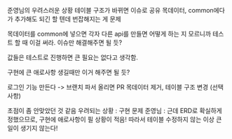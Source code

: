 준영님의 우려스러운 상황
테이블 구조가 바뀌면 이슈로 공유
목데이터, common에다가 추가해도 되긴 할 텐데 번잡해지는 게 문제

목데이터를 common에 넣으면 각자 다른 api를 만들면 어떻게 하는 지 모르니까 테스트 할 때 이걸 써라. 이슈만 해결해주면 될 듯?

값들은 테스트로 진행하면 큰 필요는 없다고 생각함.

구현에 큰 애로사항 생길때만 이거 해주면 될 듯?

로그인 기능 만든다 -> 브랜치 파서 올리면 PR
목데이터 제거, 테이블 구조 변경
(선택 사항)

초점이 좀 안맞았던 것 같음
우려되는 상황 : 구현 문제
준영님 : 근데 ERD로 확실하게 정했으므로, 구현에 애로사항이 필 상황이 적음! 따라서 테이블 수정하지 않는 이상 큰 일이 생기지 않는다!